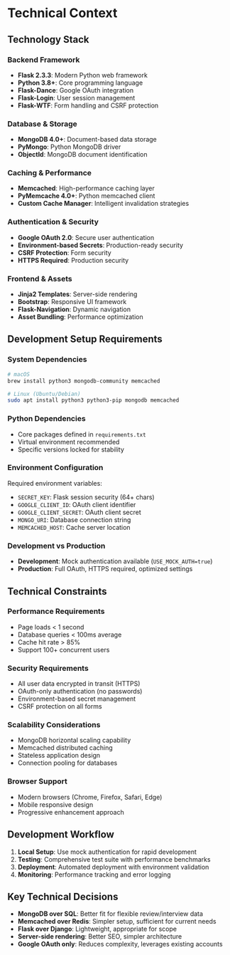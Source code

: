 # Technical Context

## Technology Stack

### Backend Framework
- **Flask 2.3.3**: Modern Python web framework
- **Python 3.8+**: Core programming language
- **Flask-Dance**: Google OAuth integration
- **Flask-Login**: User session management
- **Flask-WTF**: Form handling and CSRF protection

### Database & Storage
- **MongoDB 4.0+**: Document-based data storage
- **PyMongo**: Python MongoDB driver
- **ObjectId**: MongoDB document identification

### Caching & Performance
- **Memcached**: High-performance caching layer
- **PyMemcache 4.0+**: Python memcached client
- **Custom Cache Manager**: Intelligent invalidation strategies

### Authentication & Security
- **Google OAuth 2.0**: Secure user authentication
- **Environment-based Secrets**: Production-ready security
- **CSRF Protection**: Form security
- **HTTPS Required**: Production security

### Frontend & Assets
- **Jinja2 Templates**: Server-side rendering
- **Bootstrap**: Responsive UI framework
- **Flask-Navigation**: Dynamic navigation
- **Asset Bundling**: Performance optimization

## Development Setup Requirements

### System Dependencies
```bash
# macOS
brew install python3 mongodb-community memcached

# Linux (Ubuntu/Debian)  
sudo apt install python3 python3-pip mongodb memcached
```

### Python Dependencies
- Core packages defined in `requirements.txt`
- Virtual environment recommended
- Specific versions locked for stability

### Environment Configuration
Required environment variables:
- `SECRET_KEY`: Flask session security (64+ chars)
- `GOOGLE_CLIENT_ID`: OAuth client identifier
- `GOOGLE_CLIENT_SECRET`: OAuth client secret
- `MONGO_URI`: Database connection string
- `MEMCACHED_HOST`: Cache server location

### Development vs Production
- **Development**: Mock authentication available (`USE_MOCK_AUTH=true`)
- **Production**: Full OAuth, HTTPS required, optimized settings

## Technical Constraints

### Performance Requirements
- Page loads < 1 second
- Database queries < 100ms average
- Cache hit rate > 85%
- Support 100+ concurrent users

### Security Requirements
- All user data encrypted in transit (HTTPS)
- OAuth-only authentication (no passwords)
- Environment-based secret management
- CSRF protection on all forms

### Scalability Considerations
- MongoDB horizontal scaling capability
- Memcached distributed caching
- Stateless application design
- Connection pooling for databases

### Browser Support
- Modern browsers (Chrome, Firefox, Safari, Edge)
- Mobile responsive design
- Progressive enhancement approach

## Development Workflow
1. **Local Setup**: Use mock authentication for rapid development
2. **Testing**: Comprehensive test suite with performance benchmarks
3. **Deployment**: Automated deployment with environment validation
4. **Monitoring**: Performance tracking and error logging

## Key Technical Decisions
- **MongoDB over SQL**: Better fit for flexible review/interview data
- **Memcached over Redis**: Simpler setup, sufficient for current needs
- **Flask over Django**: Lightweight, appropriate for scope
- **Server-side rendering**: Better SEO, simpler architecture
- **Google OAuth only**: Reduces complexity, leverages existing accounts